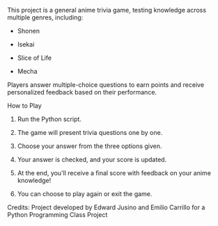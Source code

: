 This project is a general anime trivia game, testing knowledge across multiple genres, including:

- Shonen

- Isekai

- Slice of Life

- Mecha

Players answer multiple-choice questions to earn points and receive personalized feedback based on their performance.

How to Play
1. Run the Python script.

2. The game will present trivia questions one by one.

3. Choose your answer from the three options given.

4. Your answer is checked, and your score is updated.

5. At the end, you'll receive a final score with feedback on your anime knowledge!

6. You can choose to play again or exit the game.

Credits:
Project developed by Edward Jusino and Emilio Carrillo for a Python Programming Class Project
